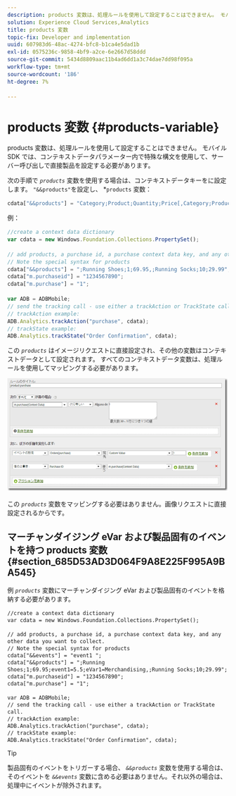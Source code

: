```yaml
---
description: products 変数は、処理ルールを使用して設定することはできません。 モバイル SDK では、コンテキストデータパラメーター内で特殊な構文を使用して、サーバー呼び出しで直接製品を設定する必要があります。
solution: Experience Cloud Services,Analytics
title: products 変数
topic-fix: Developer and implementation
uuid: 607983d6-48ac-4274-bfc8-b1ca4e5dad1b
exl-id: 0575236c-9858-4bf9-a2ce-6e2667d58ddd
source-git-commit: 5434d8809aac11b4ad6dd1a3c74dae7dd98f095a
workflow-type: tm+mt
source-wordcount: '186'
ht-degree: 7%

---
```


# products 変数 {#products-variable}

products 変数は、処理ルールを使用して設定することはできません。 モバイル SDK では、コンテキストデータパラメーター内で特殊な構文を使用して、サーバー呼び出しで直接製品を設定する必要があります。

次の手順で *`products`* 変数を使用する場合は、コンテキストデータキーをに設定します。 `"&&products"`を設定し、 *`products` 変数：

```js
cdata["&&products"] = "Category;Product;Quantity;Price[,Category;Product;Quantity;Price]";
```

例：

```js
//create a context data dictionary 
var cdata = new Windows.Foundation.Collections.PropertySet(); 
 
// add products, a purchase id, a purchase context data key, and any other data you want to collect. 
// Note the special syntax for products 
cdata["&&products"] = ";Running Shoes;1;69.95,;Running Socks;10;29.99"; 
cdata["m.purchaseid"] = "1234567890"; 
cdata["m.purchase"] = "1"; 
 
var ADB = ADBMobile; 
// send the tracking call - use either a trackAction or TrackState call. 
// trackAction example: 
ADB.Analytics.trackAction("purchase", cdata); 
// trackState example: 
ADB.Analytics.trackState("Order Confirmation", cdata);
```

この *`products`* はイメージリクエストに直接設定され、その他の変数はコンテキストデータとして設定されます。 すべてのコンテキストデータ変数は、処理ルールを使用してマッピングする必要があります。

![](assets/products-procrules.png)

この *`products`* 変数をマッピングする必要はありません。画像リクエストに直接設定されるからです。

## マーチャンダイジング eVar および製品固有のイベントを持つ products 変数 {#section_685D53AD3D064F9A8E225F995A9BA545}

例 *`products`* 変数にマーチャンダイジング eVar および製品固有のイベントを格納する必要があります。

```
//create a context data dictionary 
var cdata = new Windows.Foundation.Collections.PropertySet(); 
  
// add products, a purchase id, a purchase context data key, and any other data you want to collect. 
// Note the special syntax for products 
cdata["&&events"] = "event1 "; 
cdata["&&products"] = ";Running Shoes;1;69.95;event1=5.5;eVar1=Merchandising,;Running Socks;10;29.99"; 
cdata["m.purchaseid"] = "1234567890"; 
cdata["m.purchase"] = "1"; 
  
var ADB = ADBMobile; 
// send the tracking call - use either a trackAction or TrackState call. 
// trackAction example: 
ADB.Analytics.trackAction("purchase", cdata); 
// trackState example: 
ADB.Analytics.trackState("Order Confirmation", cdata);
```

>[!TIP]
>
>製品固有のイベントをトリガーする場合、 *`&&products`* 変数を使用する場合は、そのイベントを *`&&events`* 変数に含める必要はありません。それ以外の場合は、処理中にイベントが除外されます。
